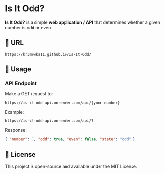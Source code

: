 # Is It Odd?

**Is It Odd?** is a simple **web application / API** that determines whether a given number is odd or even.

## 🌟 URL
```
https://kr3mowka11.github.io/Is-It-Odd/
```
## 🚀 Usage

### API Endpoint
Make a GET request to:
```
https://is-it-odd-api.onrender.com/api/{your number}
```
Example:
```
https://is-it-odd-api.onrender.com/api/7
```
Response:
```json
{ "number": 7, "odd": true, "even": false, "state": "odd" }
```

## 📜 License
This project is open-source and available under the MIT License.